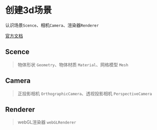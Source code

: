 <!--
 * @Author: AllenXD
 * @Date: 2023-10-02 10:06:58
 * @Email: xudong@adbright.cn
 * @LastEditors: AllenXD
 * @LastEditTime: 2023-10-02 10:52:01
 * @Description: file information
 * @Company: your company
-->
# 创建3d场景

  认识场景`Scence`、相机`Camera`、渲染器`Renderer`

[官方文档](https://threejs.org/docs/index.html#manual/zh/introduction/Creating-a-scene)

## Scence

> 物体形状 `Geometry`、物体材质 `Material`、网格模型 `Mesh`


## Camera

> 正投影相机 `OrthographicCamera`、透视投影相机 `PerspectiveCamera`

## Renderer

> webGL渲染器 `webGLRenderer`